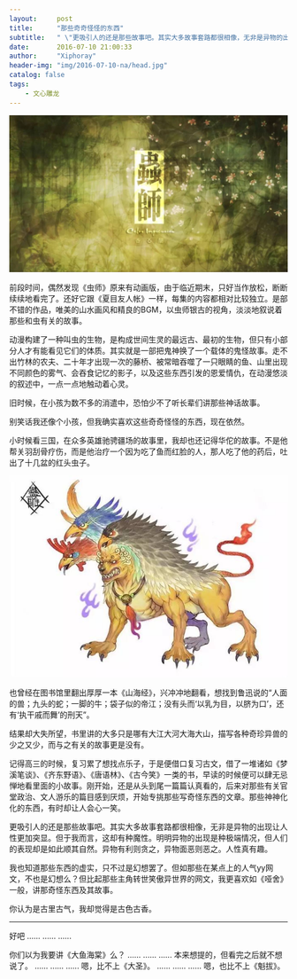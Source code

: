 ```yaml
---
layout:     post
title:      "那些奇奇怪怪的东西"
subtitle:   " \"更吸引人的还是那些故事吧。其实大多故事套路都很相像，无非是异物的出现让人性更加突显。\"" 
date:       2016-07-10 21:00:33
author:     "Xiphoray"
header-img: "img/2016-07-10-na/head.jpg"
catalog: false
tags:     
    - 文心雕龙
---
```



![img](/img/2016-07-10-na/1.jpg)

前段时间，偶然发现《虫师》原来有动画版，由于临近期末，只好当作放松，断断续续地看完了。还好它跟《夏目友人帐》一样，每集的内容都相对比较独立。是部不错的作品，唯美的山水画风和精良的BGM，以虫师银古的视角，淡淡地叙说着那些和虫有关的故事。

动漫构建了一种叫虫的生物，是构成世间生灵的最远古、最初的生物，但只有小部分人才有能看见它们的体质。其实就是一部把鬼神换了一个载体的鬼怪故事。走不出竹林的农夫、二十年才出现一次的藤桥、被常暗吞噬了一只眼睛的鱼、山里出现不同颜色的雾气、会吞食记忆的影子，以及这些东西引发的恩爱情仇，在动漫悠淡的叙述中，一点一点地触动着心灵。

旧时候，在小孩为数不多的消遣中，恐怕少不了听长辈们讲那些神话故事。

别笑话我还像个小孩，但我确实喜欢这些奇奇怪怪的东西，现在依然。

小时候看三国，在众多英雄驰骋疆场的故事里，我却也还记得华佗的故事。不是他帮关羽刮骨疗伤，而是他治疗一个因为吃了鱼而红脸的人，那人吃了他的药后，吐出了十几盆的红头虫子。

![img](/img/2016-07-10-na/2.jpg)

也曾经在图书馆里翻出厚厚一本《山海经》，兴冲冲地翻看，想找到鲁迅说的“人面的兽；九头的蛇；一脚的牛；袋子似的帝江；没有头而‘以乳为目，以脐为口’，还有‘执干戚而舞’的刑天”。

结果却大失所望，书里讲的大多只是哪有大江大河大海大山，描写各种奇珍异兽的少之又少，而与之有关的故事更是没有。

记得高三的时候，复习累了想找点乐子，于是便借口复习古文，借了一堆诸如《梦溪笔谈》、《齐东野语》、《唐语林》、《古今笑》一类的书，早读的时候便可以肆无忌惮地看里面的小故事。刚开始，还是从头到尾一篇篇认真看的，后来对那些有关官堂政治、文人游乐的篇目感到厌烦，开始专挑那些写奇怪东西的文章。那些神神化化的东西，有时却让人会心一笑。

更吸引人的还是那些故事吧。其实大多故事套路都很相像，无非是异物的出现让人性更加突显。但于我而言，这却有种魔性。明明异物的出现是种极端情况，但人们的表现却是如此顺其自然。异物有利则贪之，异物面恶则恶之。人性真有趣。

我也知道那些东西的虚实，只不过是幻想罢了。但如那些在某点上的人气yy网文，不也是幻想么？但比起那些主角转世笑傲异世界的网文，我更喜欢如《哑舍》一般，讲那奇怪东西及其故事。

你认为是古里古气，我却觉得是古色古香。

---

好吧
......
......
......

你们以为我要讲《大鱼海棠》么？
......
......
......
本来想提的，但看完之后就不想说了。
......
......
......
嗯，比不上《大圣》。
......
......
......
嗯，也比不上《魁拔》。